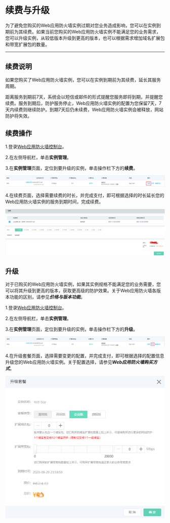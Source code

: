 # 续费与升级

为了避免您购买的Web应用防火墙实例过期对您业务造成影响，您可以在实例到期前为其续费。如果当前您购买的Web应用防火墙实例不能满足您的业务需求，您可以升级实例，从较低版本升级到更高的版本，也可以根据需求增加域名扩展包和带宽扩展包的数量。

****

## 续费说明

如果您购买了Web应用防火墙实例，您可以在实例到期前为其续费，延长其服务周期。

距离服务到期前7天，系统会以短信或邮件的形式提醒您服务即将到期，并提醒您续费。服务到期后，防护服务停止，Web应用防火墙实例的配置为您保留7天，7天内续费则继续防护。到期7天后仍未续费，Web应用防火墙实例会被释放，网站防护将失效。

## 续费操作

1.登录[Web应用防火墙控制台](https://cloudwaf-console.jdcloud.com/overview/business)。

2.在左侧导航栏，单击**实例管理**。

3.在**实例管理**页面，定位到要升级的实例，单击操作栏下方的**续费**。

![image](../../../..\image\WAF\price-image\Price-renew-click.png)

4.在续费页面，选择需要续费的时长，并完成支付，即可根据选择的时长延长您的Web应用防火墙实例的服务到期时间，完成续费。

![image](../../../..\image\WAF\price-image\Price-renew.png)



## 升级

对于已购买的Web应用防火墙实例，如果其实例规格不能满足您的业务需要，您可以将其升级到更高的版本，获取更高级的防护效果。关于Web应用防火墙各版本功能的区别，请参见***价格与版本功能***。

1.登录[Web应用防火墙控制台](https://cloudwaf-console.jdcloud.com/overview/business)。

2.在左侧导航栏，单击**实例管理**。

3.在**实例管理**页面，定位到要升级的实例，单击操作栏下方的**升级**。

![image](../../../..\image\WAF\price-image\Price-upgrade.png)

4.在升级套餐页面，选择需要变更的配置，并完成支付，即可根据选择的配置信息升级您的Web应用防火墙实例。关于配置选择，请参见***Web应用防火墙购买方式***。

![image](../../../..\image\WAF\price-image\Price-upgrade-page.png)

